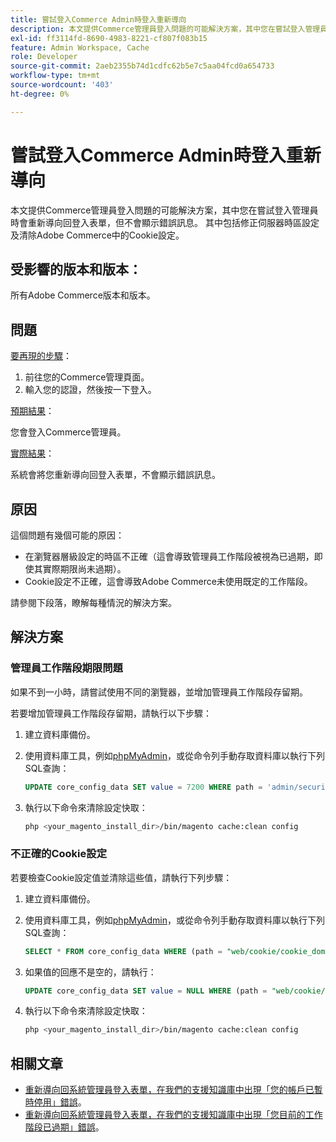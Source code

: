 ```yaml
---
title: 嘗試登入Commerce Admin時登入重新導向
description: 本文提供Commerce管理員登入問題的可能解決方案，其中您在嘗試登入管理員時會重新導向回登入表單，但不會顯示錯誤訊息。 其中包括修正伺服器時區設定及清除Adobe Commerce中的Cookie設定。
exl-id: ff3114fd-8690-4983-8221-cf807f083b15
feature: Admin Workspace, Cache
role: Developer
source-git-commit: 2aeb2355b74d1cdfc62b5e7c5aa04fcd0a654733
workflow-type: tm+mt
source-wordcount: '403'
ht-degree: 0%

---
```


# 嘗試登入Commerce Admin時登入重新導向

本文提供Commerce管理員登入問題的可能解決方案，其中您在嘗試登入管理員時會重新導向回登入表單，但不會顯示錯誤訊息。 其中包括修正伺服器時區設定及清除Adobe Commerce中的Cookie設定。

## 受影響的版本和版本：

所有Adobe Commerce版本和版本。

## 問題

<u>要再現的步驟</u>：

1. 前往您的Commerce管理頁面。
1. 輸入您的認證，然後按一下登入。

<u>預期結果</u>：

您會登入Commerce管理員。

<u>實際結果</u>：

系統會將您重新導向回登入表單，不會顯示錯誤訊息。

## 原因

這個問題有幾個可能的原因：

* 在瀏覽器層級設定的時區不正確（這會導致管理員工作階段被視為已過期，即使其實際期限尚未過期）。
* Cookie設定不正確，這會導致Adobe Commerce未使用既定的工作階段。

請參閱下段落，瞭解每種情況的解決方案。

## 解決方案

### 管理員工作階段期限問題

如果不到一小時，請嘗試使用不同的瀏覽器，並增加管理員工作階段存留期。

若要增加管理員工作階段存留期，請執行以下步驟：

1. 建立資料庫備份。
1. 使用資料庫工具，例如[phpMyAdmin](https://experienceleague.adobe.com/zh-hant/docs/commerce-operations/installation-guide/prerequisites/optional-software#phpmyadmin)，或從命令列手動存取資料庫以執行下列SQL查詢：

   ```sql
   UPDATE core_config_data SET value = 7200 WHERE path = 'admin/security/session_lifetime';
   ```

1. 執行以下命令來清除設定快取：

   ```bash
   php <your_magento_install_dir>/bin/magento cache:clean config
   ```

### 不正確的Cookie設定

若要檢查Cookie設定值並清除這些值，請執行下列步驟：

1. 建立資料庫備份。
1. 使用資料庫工具，例如[phpMyAdmin](https://experienceleague.adobe.com/zh-hant/docs/commerce-operations/installation-guide/prerequisites/optional-software#phpmyadmin)，或從命令列手動存取資料庫以執行下列SQL查詢：

   ```sql
   SELECT * FROM core_config_data WHERE (path = "web/cookie/cookie_domain" OR path = "web/cookie/cookie_path");
   ```

1. 如果值的回應不是空的，請執行：

   ```sql
   UPDATE core_config_data SET value = NULL WHERE (path = "web/cookie/cookie_domain" OR path = "web/cookie/cookie_path");
   ```

1. 執行以下命令來清除設定快取：

   ```bash
   php <your_magento_install_dir>/bin/magento cache:clean config
   ```

## 相關文章

* [重新導向回系統管理員登入表單，在我們的支援知識庫中出現「您的帳戶已暫時停用」錯誤](/help/troubleshooting/miscellaneous/redirect-back-to-the-admin-login-form-with-your-account-is-temporarily-disabled-error.md)。
* [重新導向回系統管理員登入表單，在我們的支援知識庫中出現「您目前的工作階段已過期」錯誤](/help/troubleshooting/miscellaneous/redirect-back-to-the-admin-login-form-with-your-current-session-has-been-expired-error.md)。
